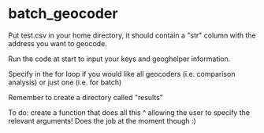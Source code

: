 # batch_geocoder

Put test.csv in your home directory, it should contain a "str" column with the address you want to geocode.

Run the code at start to input your keys and geoghelper information.

Specify in the for loop if you would like all geocoders (i.e. comparison analysis) or just one (i.e. for batch) 

Remember to create a directory called "results"
 
To do: create  a function that does all this ^ allowing the user to specify the relevant arguments! Does the job at the moment though :)





